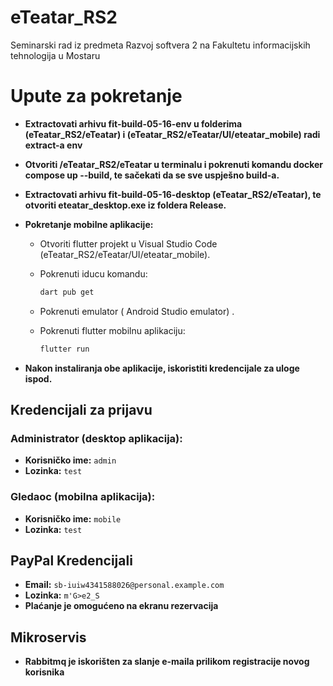 # eTeatar_RS2
Seminarski rad iz predmeta Razvoj softvera 2 na Fakultetu informacijskih tehnologija u Mostaru

# Upute za pokretanje
- **Extractovati arhivu fit-build-05-16-env u folderima (eTeatar_RS2/eTeatar) i (eTeatar_RS2/eTeatar/UI/eteatar_mobile) radi extract-a env**
- **Otvoriti /eTeatar_RS2/eTeatar u terminalu i pokrenuti komandu docker compose up --build, te sačekati da se sve uspješno build-a.**
- **Extractovati arhivu fit-build-05-16-desktop (eTeatar_RS2/eTeatar), te otvoriti eteatar_desktop.exe iz foldera Release.**
- **Pokretanje mobilne aplikacije:**
     - Otvoriti flutter projekt u Visual Studio Code (eTeatar_RS2/eTeatar/UI/eteatar_mobile).
     - Pokrenuti iducu komandu:
       
       ```bash
       dart pub get
       ```
     
     - Pokrenuti emulator ( Android Studio emulator) .
     - Pokrenuti flutter mobilnu aplikaciju:
       
         ```bash
         flutter run
         ```
  
- **Nakon instaliranja obe aplikacije, iskoristiti kredencijale za uloge ispod.**
  
## Kredencijali za prijavu

### Administrator (desktop aplikacija):
- **Korisničko ime:** `admin`
- **Lozinka:** `test`

### Gledaoc (mobilna aplikacija):
- **Korisničko ime:** `mobile`
- **Lozinka:** `test`

## PayPal Kredencijali
- **Email:** `sb-iuiw4341588026@personal.example.com`
- **Lozinka:** `m'G>e2_S`
- **Plaćanje je omogućeno na ekranu rezervacija**

## Mikroservis
- **Rabbitmq je iskorišten za slanje e-maila prilikom registracije novog korisnika** 
  
